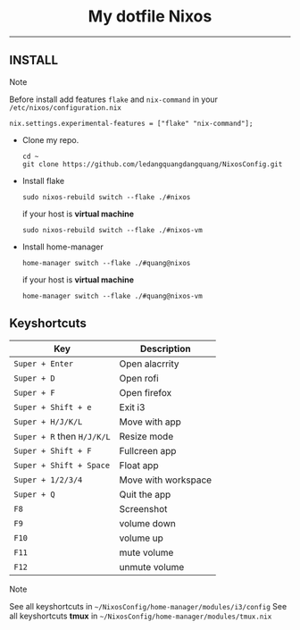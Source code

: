<h1 align="center"> My dotfile Nixos</h1>

---
## INSTALL
> [!NOTE]
> Before install add features `flake` and `nix-command` in your `/etc/nixos/configuration.nix`
> ```
> nix.settings.experimental-features = ["flake" "nix-command"];
> ```
* Clone my repo.
    ```
    cd ~
    git clone https://github.com/ledangquangdangquang/NixosConfig.git
    ```
* Install flake 
    ```
    sudo nixos-rebuild switch --flake ./#nixos 
    ```
    if your host is **virtual machine**
    ```
    sudo nixos-rebuild switch --flake ./#nixos-vm
    ```
* Install home-manager 
    ```
    home-manager switch --flake ./#quang@nixos
    ```
    if your host is **virtual machine**
    ```
    home-manager switch --flake ./#quang@nixos-vm

    ```

## Keyshortcuts
| Key | Description |
|--------------- | --------------- |
| `Super + Enter`| Open alacrrity|
| `Super + D`   | Open rofi|
| `Super + F`   | Open firefox|
| `Super + Shift + e`| Exit i3   |
| `Super + H/J/K/L`| Move with app|
| `Super + R` then `H/J/K/L`| Resize mode|
| `Super + Shift + F`| Fullcreen app|
| `Super + Shift + Space`| Float app|
| `Super + 1/2/3/4`| Move with workspace|
| `Super + Q`| Quit the app|
| `F8`| Screenshot|
| `F9`| volume down|
| `F10`| volume up|
| `F11`| mute volume|
| `F12`| unmute volume|

> [!NOTE]
> See all keyshortcuts in `~/NixosConfig/home-manager/modules/i3/config` 
> See all keyshortcuts **tmux** in `~/NixosConfig/home-manager/modules/tmux.nix`
